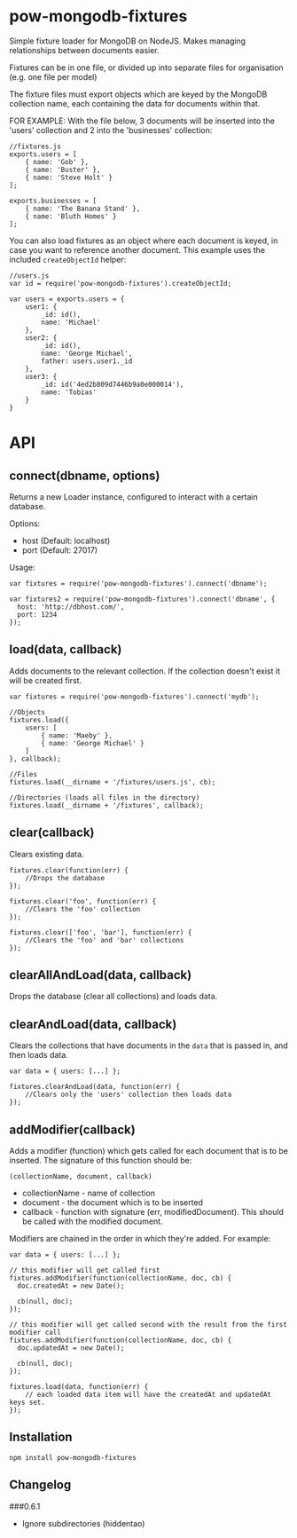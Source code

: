 pow-mongodb-fixtures
=================

Simple fixture loader for MongoDB on NodeJS.  Makes managing relationships between documents easier.

Fixtures can be in one file, or divided up into separate files for organisation 
(e.g. one file per model)

The fixture files must export objects which are keyed by the MongoDB collection name, each
containing the data for documents within that.

FOR EXAMPLE:
With the file below, 3 documents will be inserted into the 'users' collection and 2 into the 'businesses' collection:

    //fixtures.js
    exports.users = [
        { name: 'Gob' },
        { name: 'Buster' },
        { name: 'Steve Holt' }
    ];

    exports.businesses = [
        { name: 'The Banana Stand' },
        { name: 'Bluth Homes' }
    ];


You can also load fixtures as an object where each document is keyed, in case you want to reference another document. This example uses the included `createObjectId` helper:

    //users.js
    var id = require('pow-mongodb-fixtures').createObjectId;

    var users = exports.users = {
        user1: {
            _id: id(),
            name: 'Michael'
        },
        user2: {
            _id: id(),
            name: 'George Michael',
            father: users.user1._id
        },
        user3: {
            _id: id('4ed2b809d7446b9a0e000014'),
            name: 'Tobias'
        }
    }


API
===

connect(dbname, options)
------------------------

Returns a new Loader instance, configured to interact with a certain database.

Options:

- host (Default: localhost)
- port (Default: 27017)

Usage:

    var fixtures = require('pow-mongodb-fixtures').connect('dbname');
    
    var fixtures2 = require('pow-mongodb-fixtures').connect('dbname', {
      host: 'http://dbhost.com/',
      port: 1234
    });


load(data, callback)
--------------------

Adds documents to the relevant collection. If the collection doesn't exist it will be created first.

    var fixtures = require('pow-mongodb-fixtures').connect('mydb');
    
    //Objects
    fixtures.load({
        users: [
            { name: 'Maeby' },
            { name: 'George Michael' }
        ]
    }, callback);

    //Files
    fixtures.load(__dirname + '/fixtures/users.js', cb);

    //Directories (loads all files in the directory)
    fixtures.load(__dirname + '/fixtures', callback);


clear(callback)
---------------

Clears existing data.

    fixtures.clear(function(err) {
        //Drops the database
    });
    
    fixtures.clear('foo', function(err) {
        //Clears the 'foo' collection
    });
    
    fixtures.clear(['foo', 'bar'], function(err) {
        //Clears the 'foo' and 'bar' collections
    });
    

clearAllAndLoad(data, callback)
----------------------------

Drops the database (clear all collections) and loads data.


clearAndLoad(data, callback)
----------------------------

Clears the collections that have documents in the `data` that is passed in, and then loads data.

    var data = { users: [...] };
    
    fixtures.clearAndLoad(data, function(err) {
        //Clears only the 'users' collection then loads data
    });
    

addModifier(callback)
----------------------------

Adds a modifier (function) which gets called for each document that is to be inserted. The signature of this function
should be:

    (collectionName, document, callback)

* collectionName - name of collection
* document - the document which is to be inserted
* callback - function with signature (err, modifiedDocument). This should be called with the modified document.

Modifiers are chained in the order in which they're added. For example:


    var data = { users: [...] };

    // this modifier will get called first
    fixtures.addModifier(function(collectionName, doc, cb) {
      doc.createdAt = new Date();

      cb(null, doc);
    });

    // this modifier will get called second with the result from the first modifier call
    fixtures.addModifier(function(collectionName, doc, cb) {
      doc.updatedAt = new Date();

      cb(null, doc);
    });

    fixtures.load(data, function(err) {
        // each loaded data item will have the createdAt and updatedAt keys set.
    });


Installation
------------

	npm install pow-mongodb-fixtures


Changelog
---------

###0.6.1
- Ignore subdirectories (hiddentao)
